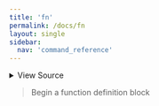 ```yaml
---
title: 'fn'
permalink: /docs/fn
layout: single
sidebar:
  nav: 'command_reference'
---
```




<details>
  <summary>View Source</summary>

{% highlight sh %}

local functionName="$1"

# Write the function
!fn --shellpen-private writeDSL writeln "$functionName() {"

# Push the DSL command to run to CLOSE this block
!fn --shellpen-private contexts push "}"
{% endhighlight %}

</details>



> Begin a function definition block







